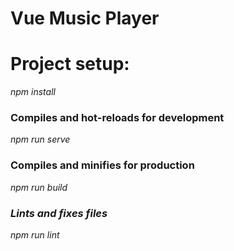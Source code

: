 <h1 align="left">Vue Music Player</h1>

<h1 align="left">Project setup:</h1>
<p align="left"><i>npm install</i></p>
<h3 align="left">Compiles and hot-reloads for development</h3>
<p align="left"><i>npm run serve</i></p>
<h3 align="left">Compiles and minifies for production</h3>
<p align="left"><i>npm run build<i></p>
<h3 align="left">Lints and fixes files</h3>
  <p align="left"><i>npm run lint</i></p>

